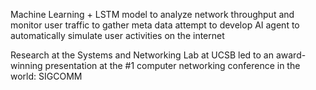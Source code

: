 Machine Learning + LSTM model to analyze network throughput and monitor user traffic to gather meta data
attempt to develop AI agent to automatically simulate user activities on the internet

Research at the Systems and Networking Lab at UCSB led to an award-winning presentation at the #1 computer networking conference in the world: SIGCOMM
